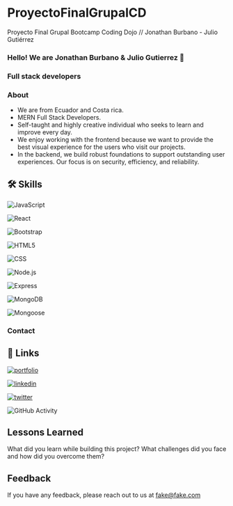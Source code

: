 # ProyectoFinalGrupalCD
Proyecto Final Grupal Bootcamp Coding Dojo // Jonathan Burbano - Julio Gutiérrez

###  Hello! We are Jonathan Burbano & Julio Gutierrez 🚀
### Full stack developers

### About 
- We are from Ecuador and Costa rica.
- MERN Full Stack Developers.
- Self-taught and highly creative individual who seeks to learn and improve every day.
- We enjoy working with the frontend because we want to provide the best visual experience for the users who visit our projects.
- In the backend, we build robust foundations to support outstanding user experiences. Our focus is on security, efficiency, and reliability.

## 🛠 Skills
  ![JavaScript](https://img.shields.io/badge/-JavaScript-333333?style=flat&logo=javascript)

  ![React](https://img.shields.io/badge/-React-333333?style=flat&logo=react)

  ![Bootstrap](https://img.shields.io/badge/-Bootstrap-333333?style=flat&logo=Bootstrap)

  ![HTML5](https://img.shields.io/badge/-HTML5-333333?style=flat&logo=HTML5)

  ![CSS](https://img.shields.io/badge/-CSS-333333?style=flat&logo=CSS3&logoColor=1572B6)

  ![Node.js](https://img.shields.io/badge/-Node.js-333333?style=flat&logo=node.js)

  ![Express](https://img.shields.io/badge/-Express-333333?style=flat&logo=express)


  ![MongoDB](https://img.shields.io/badge/-MongoDB-333333?style=flat&logo=MongoDB)

  ![Mongoose](https://img.shields.io/badge/-Mongoose-333333?style=flat&logo=Mongoose)

### Contact 

## 🔗 Links
[![portfolio](https://img.shields.io/badge/my_portfolio-000?style=for-the-badge&logo=ko-fi&logoColor=white)]()

[![linkedin](https://img.shields.io/badge/linkedin-0A66C2?style=for-the-badge&logo=linkedin&logoColor=white)](https://www.linkedin.com/)

[![twitter](https://img.shields.io/badge/twitter-1DA1F2?style=for-the-badge&logo=twitter&logoColor=white)](https://twitter.com/)

 


![GitHub Activity](https://github-readme-stats.vercel.app/api?username=juliogutierrezm&show_icons=true)


## Lessons Learned

What did you learn while building this project? What challenges did you face and how did you overcome them?


## Feedback

If you have any feedback, please reach out to us at fake@fake.com
